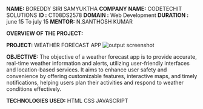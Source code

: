 **NAME:** BOREDDY SIRI SAMYUKTHA
**COMPANY NAME:** CODETECHIT SOLUTIONS
**ID :** CT08DS2578
**DOMAIN :** Web Development
**DURATION :** june 15 To july 15
**MENTOR:** N.SANTHOSH KUMAR

**OVERVIEW OF THE PROJECT:**

**PROJECT:** WEATHER FORECAST APP
![output screenshot](https://github.com/2200080170/CODETECH-TASK-2/assets/172983096/ff30767f-6011-4e0e-8fa0-c96babdb409a)

**OBJECTIVE:** The objective of a weather forecast app is to provide accurate, real-time weather information and alerts, utilizing user-friendly interfaces and location-based services. It aims to enhance user safety and convenience by offering customizable features, interactive maps, and timely notifications, helping users plan their activities and respond to weather conditions effectively.

**TECHNOLOGIES USED:** HTML CSS JAVASCRIPT

